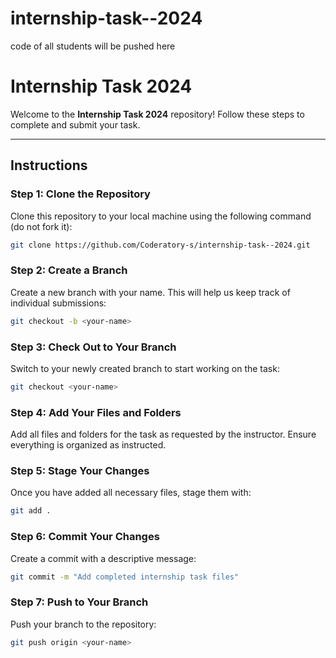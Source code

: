# internship-task--2024

code of all students will be pushed here

# Internship Task 2024

Welcome to the **Internship Task 2024** repository! Follow these steps to complete and submit your task.

---

## Instructions

### Step 1: Clone the Repository

Clone this repository to your local machine using the following command (do not fork it):

```bash
git clone https://github.com/Coderatory-s/internship-task--2024.git
```

### Step 2: Create a Branch

Create a new branch with your name. This will help us keep track of individual submissions:

```bash
git checkout -b <your-name>
```

### Step 3: Check Out to Your Branch

Switch to your newly created branch to start working on the task:

```bash
git checkout <your-name>
```

### Step 4: Add Your Files and Folders

Add all files and folders for the task as requested by the instructor. Ensure everything is organized as instructed.

### Step 5: Stage Your Changes

Once you have added all necessary files, stage them with:

```bash
git add .
```

### Step 6: Commit Your Changes

Create a commit with a descriptive message:

```bash
git commit -m "Add completed internship task files"
```

### Step 7: Push to Your Branch

Push your branch to the repository:

```bash
git push origin <your-name>
```

